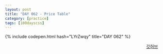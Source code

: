 ```yaml
---
layout: post
title: "DAY 062 - Price Table"
category: [practice]
tags: [100dayscss]
---
```


{% include codepen.html hash="LYrZwqy" title="DAY 062" %}

<p align="right">
  <a href="https://github.com/mnmn092631/100daysCSS/tree/main/DAY%20062%20-%20Price%20Table" title="깃허브">깃허브</a>
</p>
